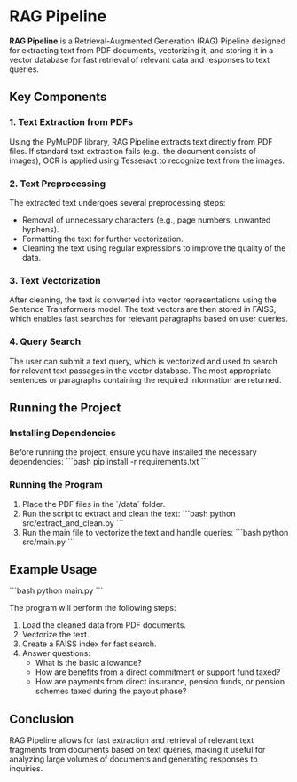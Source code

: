 
# RAG Pipeline

**RAG Pipeline** is a Retrieval-Augmented Generation (RAG) Pipeline designed for extracting text from PDF documents, vectorizing it, and storing it in a vector database for fast retrieval of relevant data and responses to text queries.

## Key Components

### 1. Text Extraction from PDFs
Using the PyMuPDF library, RAG Pipeline extracts text directly from PDF files. If standard text extraction fails (e.g., the document consists of images), OCR is applied using Tesseract to recognize text from the images.

### 2. Text Preprocessing
The extracted text undergoes several preprocessing steps:
- Removal of unnecessary characters (e.g., page numbers, unwanted hyphens).
- Formatting the text for further vectorization.
- Cleaning the text using regular expressions to improve the quality of the data.

### 3. Text Vectorization
After cleaning, the text is converted into vector representations using the Sentence Transformers model. The text vectors are then stored in FAISS, which enables fast searches for relevant paragraphs based on user queries.

### 4. Query Search
The user can submit a text query, which is vectorized and used to search for relevant text passages in the vector database. The most appropriate sentences or paragraphs containing the required information are returned.

## Running the Project

### Installing Dependencies
Before running the project, ensure you have installed the necessary dependencies:
\`\`\`bash
pip install -r requirements.txt
\`\`\`

### Running the Program
1. Place the PDF files in the \`/data\` folder.
2. Run the script to extract and clean the text:
\`\`\`bash
python src/extract_and_clean.py
\`\`\`
3. Run the main file to vectorize the text and handle queries:
\`\`\`bash
python src/main.py
\`\`\`

## Example Usage

\`\`\`bash
python main.py
\`\`\`

The program will perform the following steps:
1. Load the cleaned data from PDF documents.
2. Vectorize the text.
3. Create a FAISS index for fast search.
4. Answer questions:
    - What is the basic allowance?
    - How are benefits from a direct commitment or support fund taxed?
    - How are payments from direct insurance, pension funds, or pension schemes taxed during the payout phase?

## Conclusion

RAG Pipeline allows for fast extraction and retrieval of relevant text fragments from documents based on text queries, making it useful for analyzing large volumes of documents and generating responses to inquiries.
